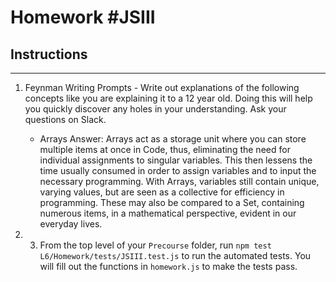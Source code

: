 # Homework #JSIII

## Instructions
---
1. Feynman Writing Prompts - Write out explanations of the following concepts like you are explaining it to a 12 year old.  Doing this will help you quickly discover any holes in your understanding.  Ask your questions on Slack.

	* Arrays
		Answer: Arrays act as a storage unit where you can store multiple items at once in Code, thus, eliminating the need for individual assignments to singular variables. This then lessens the time usually consumed in order to assign variables and to input the necessary programming. With Arrays, variables still contain unique, varying values, but are seen as a collective for efficiency in programming. These may also be compared to a Set, containing numerous items, in a mathematical perspective, evident in our everyday lives.

2. 3. From the top level of your `Precourse` folder, run `npm test L6/Homework/tests/JSIII.test.js` to run the automated tests. You will fill out the functions in `homework.js` to make the tests pass.
